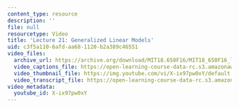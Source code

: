 ```yaml
---
content_type: resource
description: ''
file: null
resourcetype: Video
title: 'Lecture 21: Generalized Linear Models'
uid: c3f5a110-6afd-aa68-1120-b2a389c46551
video_files:
  archive_url: https://archive.org/download/MIT18.650F16/MIT18_650F16_lec21_300k.mp4
  video_captions_file: https://open-learning-course-data-rc.s3.amazonaws.com/18-650-statistics-for-applications-fall-2016/32743c4bebed5ebea765dfb80a7a292b_X-ix97pw0xY.vtt
  video_thumbnail_file: https://img.youtube.com/vi/X-ix97pw0xY/default.jpg
  video_transcript_file: https://open-learning-course-data-rc.s3.amazonaws.com/18-650-statistics-for-applications-fall-2016/09ca88e0d3a72ce930a8bd7c8720b264_X-ix97pw0xY.pdf
video_metadata:
  youtube_id: X-ix97pw0xY
---
```


